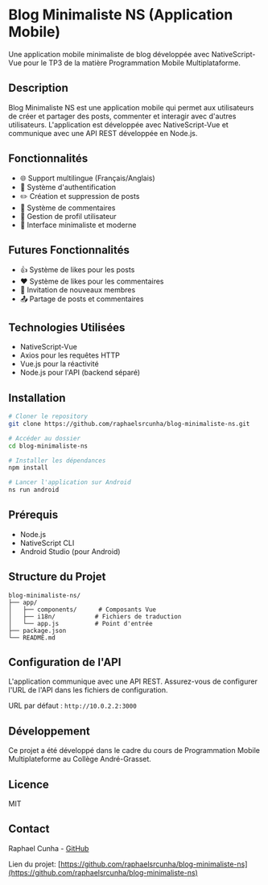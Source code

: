 # Blog Minimaliste NS (Application Mobile)

Une application mobile minimaliste de blog développée avec NativeScript-Vue pour le TP3 de la matière Programmation Mobile Multiplataforme.

## Description

Blog Minimaliste NS est une application mobile qui permet aux utilisateurs de créer et partager des posts, commenter et interagir avec d'autres utilisateurs. L'application est développée avec NativeScript-Vue et communique avec une API REST développée en Node.js.

## Fonctionnalités

- 🌐 Support multilingue (Français/Anglais)
- 👤 Système d'authentification
- ✏️ Création et suppression de posts
- 💬 Système de commentaires
- 👥 Gestion de profil utilisateur
- 🎨 Interface minimaliste et moderne

## Futures Fonctionnalités

- 👍 Système de likes pour les posts
- ❤️ Système de likes pour les commentaires
- 📨 Invitation de nouveaux membres
- 📤 Partage de posts et commentaires

## Technologies Utilisées

- NativeScript-Vue
- Axios pour les requêtes HTTP
- Vue.js pour la réactivité
- Node.js pour l'API (backend séparé)

## Installation

```bash
# Cloner le repository
git clone https://github.com/raphaelsrcunha/blog-minimaliste-ns.git

# Accéder au dossier
cd blog-minimaliste-ns

# Installer les dépendances
npm install

# Lancer l'application sur Android
ns run android

```

## Prérequis

- Node.js
- NativeScript CLI
- Android Studio (pour Android)

## Structure du Projet

```
blog-minimaliste-ns/
├── app/
│   ├── components/      # Composants Vue
│   ├── i18n/           # Fichiers de traduction
│   └── app.js          # Point d'entrée
├── package.json
└── README.md
```

## Configuration de l'API

L'application communique avec une API REST. Assurez-vous de configurer l'URL de l'API dans les fichiers de configuration.

URL par défaut : `http://10.0.2.2:3000`

## Développement

Ce projet a été développé dans le cadre du cours de Programmation Mobile Multiplateforme au Collège André-Grasset.

## Licence

MIT

## Contact

Raphael Cunha - [GitHub](https://github.com/raphaelsrcunha)

Lien du projet: [https://github.com/raphaelsrcunha/blog-minimaliste-ns](https://github.com/raphaelsrcunha/blog-minimaliste-ns)
